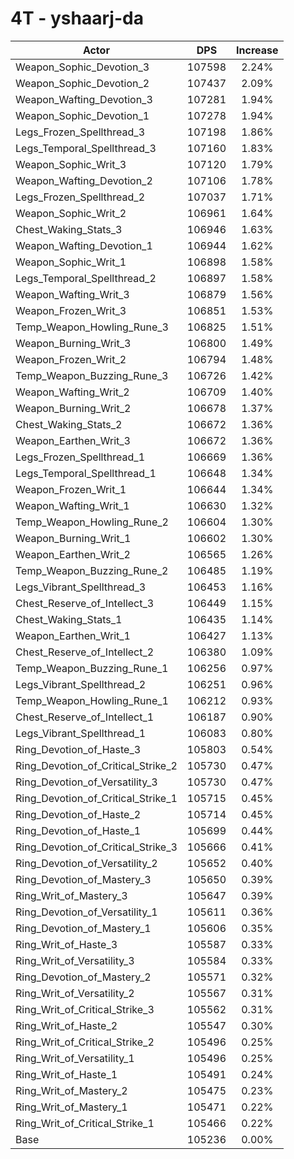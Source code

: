 # 4T - yshaarj-da
| Actor | DPS | Increase |
|---|:---:|:---:|
|Weapon_Sophic_Devotion_3|107598|2.24%|
|Weapon_Sophic_Devotion_2|107437|2.09%|
|Weapon_Wafting_Devotion_3|107281|1.94%|
|Weapon_Sophic_Devotion_1|107278|1.94%|
|Legs_Frozen_Spellthread_3|107198|1.86%|
|Legs_Temporal_Spellthread_3|107160|1.83%|
|Weapon_Sophic_Writ_3|107120|1.79%|
|Weapon_Wafting_Devotion_2|107106|1.78%|
|Legs_Frozen_Spellthread_2|107037|1.71%|
|Weapon_Sophic_Writ_2|106961|1.64%|
|Chest_Waking_Stats_3|106946|1.63%|
|Weapon_Wafting_Devotion_1|106944|1.62%|
|Weapon_Sophic_Writ_1|106898|1.58%|
|Legs_Temporal_Spellthread_2|106897|1.58%|
|Weapon_Wafting_Writ_3|106879|1.56%|
|Weapon_Frozen_Writ_3|106851|1.53%|
|Temp_Weapon_Howling_Rune_3|106825|1.51%|
|Weapon_Burning_Writ_3|106800|1.49%|
|Weapon_Frozen_Writ_2|106794|1.48%|
|Temp_Weapon_Buzzing_Rune_3|106726|1.42%|
|Weapon_Wafting_Writ_2|106709|1.40%|
|Weapon_Burning_Writ_2|106678|1.37%|
|Chest_Waking_Stats_2|106672|1.36%|
|Weapon_Earthen_Writ_3|106672|1.36%|
|Legs_Frozen_Spellthread_1|106669|1.36%|
|Legs_Temporal_Spellthread_1|106648|1.34%|
|Weapon_Frozen_Writ_1|106644|1.34%|
|Weapon_Wafting_Writ_1|106630|1.32%|
|Temp_Weapon_Howling_Rune_2|106604|1.30%|
|Weapon_Burning_Writ_1|106602|1.30%|
|Weapon_Earthen_Writ_2|106565|1.26%|
|Temp_Weapon_Buzzing_Rune_2|106485|1.19%|
|Legs_Vibrant_Spellthread_3|106453|1.16%|
|Chest_Reserve_of_Intellect_3|106449|1.15%|
|Chest_Waking_Stats_1|106435|1.14%|
|Weapon_Earthen_Writ_1|106427|1.13%|
|Chest_Reserve_of_Intellect_2|106380|1.09%|
|Temp_Weapon_Buzzing_Rune_1|106256|0.97%|
|Legs_Vibrant_Spellthread_2|106251|0.96%|
|Temp_Weapon_Howling_Rune_1|106212|0.93%|
|Chest_Reserve_of_Intellect_1|106187|0.90%|
|Legs_Vibrant_Spellthread_1|106083|0.80%|
|Ring_Devotion_of_Haste_3|105803|0.54%|
|Ring_Devotion_of_Critical_Strike_2|105730|0.47%|
|Ring_Devotion_of_Versatility_3|105730|0.47%|
|Ring_Devotion_of_Critical_Strike_1|105715|0.45%|
|Ring_Devotion_of_Haste_2|105714|0.45%|
|Ring_Devotion_of_Haste_1|105699|0.44%|
|Ring_Devotion_of_Critical_Strike_3|105666|0.41%|
|Ring_Devotion_of_Versatility_2|105652|0.40%|
|Ring_Devotion_of_Mastery_3|105650|0.39%|
|Ring_Writ_of_Mastery_3|105647|0.39%|
|Ring_Devotion_of_Versatility_1|105611|0.36%|
|Ring_Devotion_of_Mastery_1|105606|0.35%|
|Ring_Writ_of_Haste_3|105587|0.33%|
|Ring_Writ_of_Versatility_3|105584|0.33%|
|Ring_Devotion_of_Mastery_2|105571|0.32%|
|Ring_Writ_of_Versatility_2|105567|0.31%|
|Ring_Writ_of_Critical_Strike_3|105562|0.31%|
|Ring_Writ_of_Haste_2|105547|0.30%|
|Ring_Writ_of_Critical_Strike_2|105496|0.25%|
|Ring_Writ_of_Versatility_1|105496|0.25%|
|Ring_Writ_of_Haste_1|105491|0.24%|
|Ring_Writ_of_Mastery_2|105475|0.23%|
|Ring_Writ_of_Mastery_1|105471|0.22%|
|Ring_Writ_of_Critical_Strike_1|105466|0.22%|
|Base|105236|0.00%|
